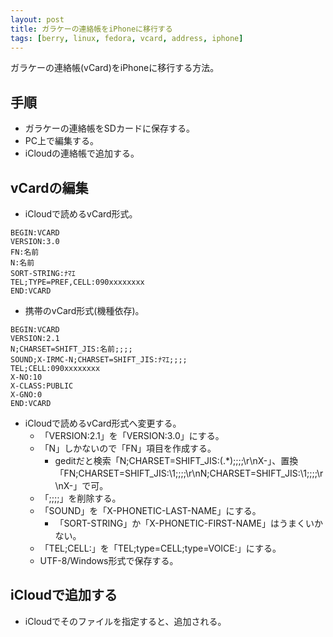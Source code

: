 ```yaml
---
layout: post
title: ガラケーの連絡帳をiPhoneに移行する
tags: [berry, linux, fedora, vcard, address, iphone]
---
```


ガラケーの連絡帳(vCard)をiPhoneに移行する方法。

## 手順

* ガラケーの連絡帳をSDカードに保存する。
* PC上で編集する。
* iCloudの連絡帳で追加する。

## vCardの編集

* iCloudで読めるvCard形式。

```
BEGIN:VCARD
VERSION:3.0
FN:名前
N:名前
SORT-STRING:ﾅﾏｴ
TEL;TYPE=PREF,CELL:090xxxxxxxx
END:VCARD
```

* 携帯のvCard形式(機種依存)。

```
BEGIN:VCARD
VERSION:2.1
N;CHARSET=SHIFT_JIS:名前;;;;
SOUND;X-IRMC-N;CHARSET=SHIFT_JIS:ﾅﾏｴ;;;;
TEL;CELL:090xxxxxxxx
X-NO:10
X-CLASS:PUBLIC
X-GNO:0
END:VCARD
```

* iCloudで読めるvCard形式へ変更する。
  * 「VERSION:2.1」を「VERSION:3.0」にする。
  * 「N」しかないので「FN」項目を作成する。
    * geditだと検索「N;CHARSET=SHIFT_JIS:(.*);;;;\r\nX-」、置換「FN;CHARSET=SHIFT_JIS:\1;;;;\r\nN;CHARSET=SHIFT_JIS:\1;;;;\r\nX-」で可。
  * 「;;;;」を削除する。
  * 「SOUND」を「X-PHONETIC-LAST-NAME」にする。
    * 「SORT-STRING」か「X-PHONETIC-FIRST-NAME」はうまくいかない。
  * 「TEL;CELL:」を「TEL;type=CELL;type=VOICE:」にする。
  * UTF-8/Windows形式で保存する。

## iCloudで追加する

* iCloudでそのファイルを指定すると、追加される。
